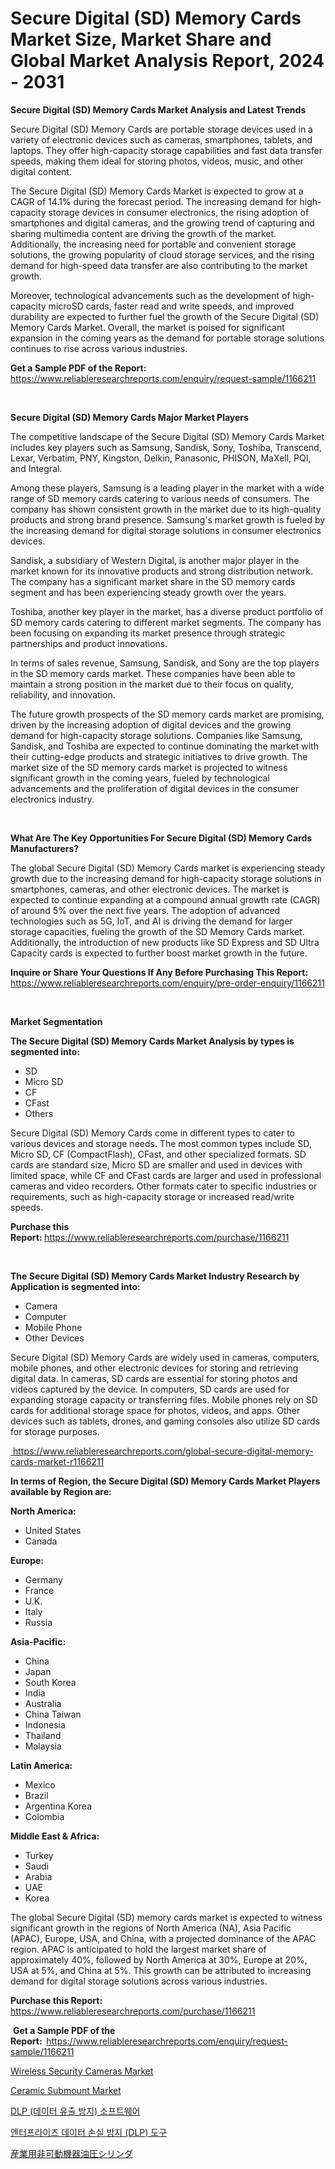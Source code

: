 <p><h1>Secure Digital (SD) Memory Cards Market Size, Market Share and Global Market Analysis Report, 2024 - 2031</h1></p><p><strong>Secure Digital (SD) Memory Cards Market Analysis and Latest Trends</strong></p>
<p><p>Secure Digital (SD) Memory Cards are portable storage devices used in a variety of electronic devices such as cameras, smartphones, tablets, and laptops. They offer high-capacity storage capabilities and fast data transfer speeds, making them ideal for storing photos, videos, music, and other digital content.</p><p>The Secure Digital (SD) Memory Cards Market is expected to grow at a CAGR of 14.1% during the forecast period. The increasing demand for high-capacity storage devices in consumer electronics, the rising adoption of smartphones and digital cameras, and the growing trend of capturing and sharing multimedia content are driving the growth of the market. Additionally, the increasing need for portable and convenient storage solutions, the growing popularity of cloud storage services, and the rising demand for high-speed data transfer are also contributing to the market growth.</p><p>Moreover, technological advancements such as the development of high-capacity microSD cards, faster read and write speeds, and improved durability are expected to further fuel the growth of the Secure Digital (SD) Memory Cards Market. Overall, the market is poised for significant expansion in the coming years as the demand for portable storage solutions continues to rise across various industries.</p></p>
<p><strong>Get a Sample PDF of the Report:&nbsp;</strong> <a href="https://www.reliableresearchreports.com/enquiry/request-sample/1166211">https://www.reliableresearchreports.com/enquiry/request-sample/1166211</a></p>
<p>&nbsp;</p>
<p><strong>Secure Digital (SD) Memory Cards Major Market Players</strong></p>
<p><p>The competitive landscape of the Secure Digital (SD) Memory Cards Market includes key players such as Samsung, Sandisk, Sony, Toshiba, Transcend, Lexar, Verbatim, PNY, Kingston, Delkin, Panasonic, PHISON, MaXell, PQI, and Integral. </p><p>Among these players, Samsung is a leading player in the market with a wide range of SD memory cards catering to various needs of consumers. The company has shown consistent growth in the market due to its high-quality products and strong brand presence. Samsung's market growth is fueled by the increasing demand for digital storage solutions in consumer electronics devices.</p><p>Sandisk, a subsidiary of Western Digital, is another major player in the market known for its innovative products and strong distribution network. The company has a significant market share in the SD memory cards segment and has been experiencing steady growth over the years.</p><p>Toshiba, another key player in the market, has a diverse product portfolio of SD memory cards catering to different market segments. The company has been focusing on expanding its market presence through strategic partnerships and product innovations.</p><p>In terms of sales revenue, Samsung, Sandisk, and Sony are the top players in the SD memory cards market. These companies have been able to maintain a strong position in the market due to their focus on quality, reliability, and innovation.</p><p>The future growth prospects of the SD memory cards market are promising, driven by the increasing adoption of digital devices and the growing demand for high-capacity storage solutions. Companies like Samsung, Sandisk, and Toshiba are expected to continue dominating the market with their cutting-edge products and strategic initiatives to drive growth. The market size of the SD memory cards market is projected to witness significant growth in the coming years, fueled by technological advancements and the proliferation of digital devices in the consumer electronics industry.</p></p>
<p>&nbsp;</p>
<p><strong>What Are The Key Opportunities For Secure Digital (SD) Memory Cards Manufacturers?</strong></p>
<p><p>The global Secure Digital (SD) Memory Cards market is experiencing steady growth due to the increasing demand for high-capacity storage solutions in smartphones, cameras, and other electronic devices. The market is expected to continue expanding at a compound annual growth rate (CAGR) of around 5% over the next five years. The adoption of advanced technologies such as 5G, IoT, and AI is driving the demand for larger storage capacities, fueling the growth of the SD Memory Cards market. Additionally, the introduction of new products like SD Express and SD Ultra Capacity cards is expected to further boost market growth in the future.</p></p>
<p><strong>Inquire or Share Your Questions If Any Before Purchasing This Report:</strong> <a href="https://www.reliableresearchreports.com/enquiry/pre-order-enquiry/1166211">https://www.reliableresearchreports.com/enquiry/pre-order-enquiry/1166211</a></p>
<p>&nbsp;</p>
<p><strong>Market Segmentation</strong></p>
<p><strong>The Secure Digital (SD) Memory Cards Market Analysis by types is segmented into:</strong></p>
<p><ul><li>SD</li><li>Micro SD</li><li>CF</li><li>CFast</li><li>Others</li></ul></p>
<p><p>Secure Digital (SD) Memory Cards come in different types to cater to various devices and storage needs. The most common types include SD, Micro SD, CF (CompactFlash), CFast, and other specialized formats. SD cards are standard size, Micro SD are smaller and used in devices with limited space, while CF and CFast cards are larger and used in professional cameras and video recorders. Other formats cater to specific industries or requirements, such as high-capacity storage or increased read/write speeds.</p></p>
<p><strong>Purchase this Report:&nbsp;</strong><a href="https://www.reliableresearchreports.com/purchase/1166211">https://www.reliableresearchreports.com/purchase/1166211</a></p>
<p>&nbsp;</p>
<p><strong>The Secure Digital (SD) Memory Cards Market Industry Research by Application is segmented into:</strong></p>
<p><ul><li>Camera</li><li>Computer</li><li>Mobile Phone</li><li>Other Devices</li></ul></p>
<p><p>Secure Digital (SD) Memory Cards are widely used in cameras, computers, mobile phones, and other electronic devices for storing and retrieving digital data. In cameras, SD cards are essential for storing photos and videos captured by the device. In computers, SD cards are used for expanding storage capacity or transferring files. Mobile phones rely on SD cards for additional storage space for photos, videos, and apps. Other devices such as tablets, drones, and gaming consoles also utilize SD cards for storage purposes.</p></p>
<p><a href="https://www.reliableresearchreports.com/global-secure-digital-memory-cards-market-r1166211">&nbsp;https://www.reliableresearchreports.com/global-secure-digital-memory-cards-market-r1166211</a></p>
<p><strong>In terms of Region, the Secure Digital (SD) Memory Cards Market Players available by Region are:</strong></p>
<p>
    <p> <strong> North America: </strong>
        <ul>
            <li>United States</li>
            <li>Canada</li>
        </ul>
        </p> 
    <p> <strong> Europe: </strong>
        <ul>
            <li>Germany</li>
            <li>France</li>
            <li>U.K.</li>
            <li>Italy</li>
            <li>Russia</li>
        </ul>
        </p> 
    <p> <strong> Asia-Pacific: </strong>
        <ul>
            <li>China</li>
            <li>Japan</li>
            <li>South Korea</li>
            <li>India</li>
            <li>Australia</li>
            <li>China Taiwan</li>
            <li>Indonesia</li>
            <li>Thailand</li>
            <li>Malaysia</li>
        </ul>
        </p> 
    <p> <strong> Latin America: </strong>
        <ul>
            <li>Mexico</li>
            <li>Brazil</li>
            <li>Argentina Korea</li>
            <li>Colombia</li>
        </ul>
        </p> 
    <p> <strong> Middle East & Africa: </strong>
        <ul>
            <li>Turkey</li>
            <li>Saudi</li>
            <li>Arabia</li>
            <li>UAE</li>
            <li>Korea</li>
        </ul>
    </p>
    </p>
<p><p>The global Secure Digital (SD) memory cards market is expected to witness significant growth in the regions of North America (NA), Asia Pacific (APAC), Europe, USA, and China, with a projected dominance of the APAC region. APAC is anticipated to hold the largest market share of approximately 40%, followed by North America at 30%, Europe at 20%, USA at 5%, and China at 5%. This growth can be attributed to increasing demand for digital storage solutions across various industries.</p></p>
<p><strong>Purchase this Report: </strong><a href="https://www.reliableresearchreports.com/purchase/1166211">https://www.reliableresearchreports.com/purchase/1166211</a></p>
<p>&nbsp;<strong>Get a Sample PDF of the Report:&nbsp;&nbsp;</strong><a href="https://www.reliableresearchreports.com/enquiry/request-sample/1166211">https://www.reliableresearchreports.com/enquiry/request-sample/1166211</a></p>
<p><strong></strong></p>
<p><p><a href="https://github.com/susanjprice2023/Market-Research-Report-List-1/blob/main/wireless-security-cameras-market.md">Wireless Security Cameras Market</a></p><p><a href="https://github.com/dmmanir420/Market-Research-Report-List-1/blob/main/ceramic-submount-market.md">Ceramic Submount Market</a></p><p><a href="https://github.com/vanessagrant665567/Market-Research-Report-List-1/blob/main/7418876157439.md">DLP (데이터 유출 방지) 소프트웨어</a></p><p><a href="https://github.com/raap8632/Market-Research-Report-List-1/blob/main/7659200157438.md">엔터프라이즈 데이터 손실 방지 (DLP) 도구</a></p><p><a href="https://github.com/LeoraEber/Market-Research-Report-List-1/blob/main/6821536148231.md">産業用非可動機器油圧シリンダ</a></p></p>